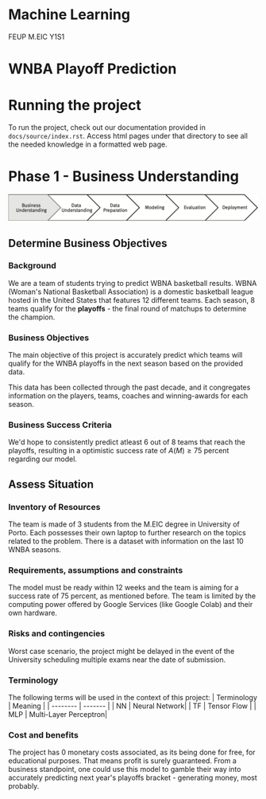 # Machine Learning
FEUP M.EIC Y1S1

# WNBA Playoff Prediction

# Running the project
To run the project, check out our documentation provided in `docs/source/index.rst`. Access html pages under that directory to see all the needed knowledge in a formatted web page.

# Phase 1 - Business Understanding

![](./imgs/phase1.png)

## Determine Business Objectives

### Background

We are a team of students trying to predict WBNA basketball results. WBNA (Woman's National Basketball Association) is a domestic basketball league hosted in the United States that features 12 different teams. Each season, 8 teams qualify for the **playoffs** - the final round of matchups to determine the champion.

### Business Objectives

The main objective of this project is accurately predict which teams will qualify for the WNBA playoffs in the next season based on the provided data.

This data has been collected through the past decade, and it congregates information on the players, teams, coaches and winning-awards for each season.

### Business Success Criteria

We'd hope to consistently predict atleast 6 out of 8 teams that reach the playoffs, resulting in a optimistic success rate of $A(M) \ge 75$ percent regarding our model.

## Assess Situation

### Inventory of Resources
The team is made of 3 students from the M.EIC degree in University of Porto. Each possesses their own laptop to further research on the topics related to the problem. There is a dataset with information on the last 10 WNBA seasons.

### Requirements, assumptions and constraints

The model must be ready within 12 weeks and the team is aiming for a success rate of 75 percent, as mentioned before. The team is limited by the computing power offered by Google Services (like Google Colab) and their own hardware.

### Risks and contingencies

Worst case scenario, the project might be delayed in the event of the University scheduling multiple exams near the date of submission.

### Terminology
The following terms will be used in the context of this project:
| Terminology | Meaning |
| -------- | ------- |
| NN | Neural Network|
| TF | Tensor Flow |
| MLP | Multi-Layer Perceptron|

### Cost and benefits
The project has 0 monetary costs associated, as its being done for free, for educational purposes. That means profit is surely guaranteed. From a business standpoint, one could use this model to gamble their way into accurately predicting next year's playoffs bracket - generating money, most probably.

